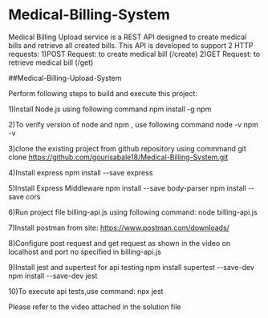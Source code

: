 # Medical-Billing-System

Medical Billing Upload service is a REST API designed to create medical bills and retrieve all created bills.
This API is developed to support 2 HTTP requests:
1)POST Request: to create medical bill (/create)
2)GET Request: to retrieve medical bill (/get)

##Medical-Billing-Upload-System

Perform following steps to build and execute this project:

1)Install Node.js using following command
npm install -g npm

2)To verify version of node and npm , use following command
node -v
npm -v

3)clone the existing project from github repository using commmand
git clone https://github.com/gourisabale18/Medical-Billing-System.git

4)Install express
npm install --save express

5)Install Express Middleware
npm install --save body-parser
npm install --save cors

6)Run project file billing-api.js using following command:
node billing-api.js

7)Install postman from site:
https://www.postman.com/downloads/

8)Configure post request and get request as shown in the video on localhost and port no specified in billing-api.js

9)Install jest and supertest for api testing
npm install supertest --save-dev
npm install --save-dev jest

10)To execute api tests,use command:
npx jest

Please refer to the video attached in the solution file










